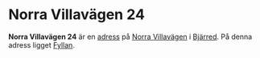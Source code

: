 # Norra Villavägen 24

**Norra Villavägen 24** är en [adress](adress) på [Norra Villavägen](Norra%20Villavägen) i [Bjärred](Bjärred). På denna adress ligget [Fyllan](Fyllan).
